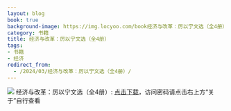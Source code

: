 ```yaml
---
layout: blog
book: true
background-image: https://img.locyoo.com/book经济与改革：厉以宁文选（全4册）.jpg
category: 书籍
title: 经济与改革：厉以宁文选（全4册）
tags:
- 书籍
- 经济
redirect_from:
  - /2024/03/经济与改革：厉以宁文选（全4册）/
---
```

![](https://img.locyoo.com/book经济与改革：厉以宁文选（全4册）.jpg)
经济与改革：厉以宁文选（全4册）: <a name = "ref1" href="https://url18.ctfile.com/f/50983618-1375543363-b66f3f?p=3619">点击下载</a>，访问密码请点击右上方“关于”自行查看